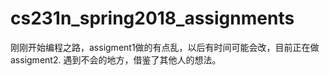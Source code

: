 # cs231n_spring2018_assignments
刚刚开始编程之路，assigment1做的有点乱，以后有时间可能会改，目前正在做assigment2.
遇到不会的地方，借鉴了其他人的想法。

